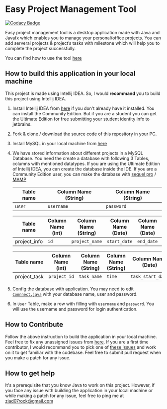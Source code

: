 # Easy Project Management Tool

[![Codacy Badge](https://api.codacy.com/project/badge/Grade/37b3ad71ce4c4189aed68c3391aa668c)](https://app.codacy.com/app/Vignesh-Durairaj/Easy-Project-Management-Tool?utm_source=github.com&utm_medium=referral&utm_content=Vignesh-Durairaj/Easy-Project-Management-Tool&utm_campaign=Badge_Grade_Dashboard)

Easy project management tool is a desktop application made with Java and Javafx which enables you to manage your personal/office projects. You can add serveral projects & project’s tasks with milestone which will help you to complete the project successfully.

You can find how to use the tool [here](https://www.youtube.com/watch?v=W6fC6OQOjd0)

## How to build this application in your local machine
This project is made using Intellij IDEA. So, I would **recommand** you to build this project using Intellij IDEA. 
1. Install Intellij IDEA from [here](https://www.jetbrains.com/idea/) if you don't already have it installed. You can install the Community Edition. But if you are a student you can get the Ultimate Edition for free submitting your student identity info to jetbrains.
2. Fork & clone / download the source code of this repository in your PC.
3. Install MySQL in your local machine from [here](https://www.mysql.com/downloads/) 
4. We have stored information about different projects in a MySQL Database. You need the create a database with following 3 Tables, columns with mentioned datatypes. If you are using the Ultimate Edition of Intellij IDEA, you can create the database inside the IDE. If you are a Community Edition user, you can make the database with [sequel pro](https://www.sequelpro.com/) / [MAMP](https://www.mamp.info/en/downloads/)  

    Table name    | Column Name (String)   |  Column Name (String)
    ------------- | -------------  | ------------
    user          | ```username```   |  ```password```

    Table name    | Column Name (int)|  Column Name (String)| Column Name (Date) | Column Name (Date) | Column Name (String)
    ------------- | -------------  | -------------       | ------------        | ------------    | ------------
    project_info  | ```id```       |  ```project_name``` | ```start_date```    | ```end_date```  | ```estimated_time```


    Table name    | Column Name (int)|  Column Name (String)| Column Name (String) | Column Name (Date) | Column Name (Date) | Column Name (String)  | Column Name (String) | Column Name (String) | Column Name (String)  
    ------------- | -------------    | -------------        | ------------- | ------------       | ------------    | ------------ |---------- | ----------- | -------------
    project_task  | ```project_id``` |  ```task_name```     | ```time``` | ```task_start_date```   | ```task_end_date```  | ```progress``` | ```color``` |   ```dependency```  | ```assigned``` 
5. Config the database with application. You may need to edit [```Connnect.java```](https://github.com/atiqueahmedziad/Easy-Project-Management-Tool/blob/master/src/App/Connect.java) with your database name, user and password.
6. In ```User``` Table, make a row with filling with ```username``` and ```password```. You will use the username and password for login authentication.

## How to Contribute
Follow the above instruction to build the application in your local machine. Feel free to fix any unassigned issues from [here](https://github.com/atiqueahmedziad/Easy-Project-Management-Tool/issues). If you are a first time contributor, I would recommand you to pick one of [these issues](https://github.com/atiqueahmedziad/Easy-Project-Management-Tool/labels/good%20first%20issue) and work on it to get familiar with the codebase.
Feel free to submit pull request when you make a patch for any issue.

## How to get help
It's a prerequisite that you know Java to work on this project. However, if you face any issue with building the application in your local machine or while making a patch for any issue, feel free to ping me at ziad07rock@gmail.com
